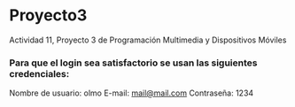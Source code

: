 # Proyecto3
Actividad 11, Proyecto 3 de Programación Multimedia y Dispositivos Móviles
### Para que el login sea satisfactorio se usan las siguientes credenciales:
Nombre de usuario: olmo
E-mail: mail@mail.com
Contraseña: 1234


